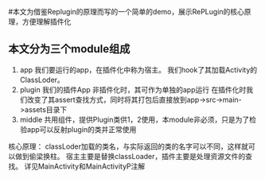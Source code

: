 
#本文为借鉴Replugin的原理而写的一个简单的demo，展示RePLugin的核心原理，方便理解插件化


## 本文分为三个module组成
1. app
    我们要运行的app，在插件化中称为宿主。
    我们hook了其加载Activity的ClassLoder。
2. plugin
    我们的插件App
    非插件化时，其可作为单独的app运行
    在插件化时我们改变了其assert查找方式，同时将其打包后直接放到app->src->main->assets目录下   
3. middle
    共用组件，提供Plugin类供1，2使用，本module非必须，只是为了检验app可以反射plugin的类并正常使用
    
 
核心原理：
    classLoder加载的类名，与实际返回的类的名字可以不同，这样就可以做到偷梁换柱。
    宿主主要是替换classLoader，插件主要是处理资源文件的查找。
    详见MainActivity和MainActivityP注解
   